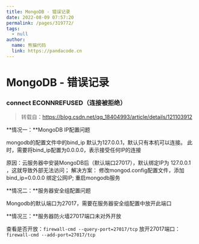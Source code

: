 ```yaml
---
title: MongoDB - 错误记录
date: 2022-08-09 07:57:20
permalink: /pages/319772/
tags: 
  - null
author: 
  name: 熊猫代码
  link: https://pandacode.cn
---
```


# MongoDB - 错误记录

### connect ECONNREFUSED（连接被拒绝）

> 转载自：https://blog.csdn.net/qq_18404993/article/details/121103912

**情况一：**MongoDB IP配置问题

mongodb的配置文件中的bind_ip 默认为127.0.0.1，默认只有本机可以连接。 此时，需要将bind_ip配置为0.0.0.0，表示接受任何IP的连接

原因：云服务器中安装MongoDB后（默认端口27017），默认绑定IP为 127.0.0.1 ，这就导致外部无法访问；
解决方案： 修改mongod.config配置文件，添加 bind_ip=0.0.0.0 绑定公网IP;
重启mongodb服务

**情况二：**服务器安全组配置问题

Mongodb的默认端口为27017，需要在服务器安全组配置中放开此端口

**情况三：**服务器防火墙27017端口未对外开放

查看是否开放：`firewall-cmd --query-port=27017/tcp`
放开27017端口：`firewall-cmd --add-port=27017/tcp`
